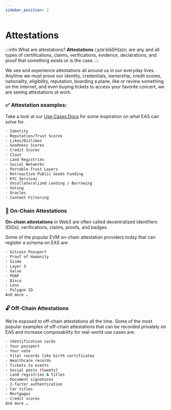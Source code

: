 ```yaml
---
sidebar_position: 2
---
```


# Attestations 

:::info What are attestations?
**Attestations** /ˌaˌteˈstāSH(ə)n; are any and all types of certifications, claims, verifications, evidence, declarations, and proof that something exists or is the case. 
:::

We see and experience attestations all around us in our everyday lives. Anytime we must prove our identity, credentials, ownership, credit scores, nationality, eligibility, reputation, boarding a plane, like or review something on the internet, and even buying tickets to access your favorite concert, we are seeing attestations at work. 

### ✅ Attestation examples:
Take a look at our  [Use Cases Docs](/docs/category/use-cases) for some inspiration on what EAS can solve for. 
```bash
- Identity
- Reputation/Trust Scores
- Likes/Dislikes
- Goodness Scores
- Credit Scores
- Clout
- Land Registries
- Social Networks
- Portable Trust Layers
- Retroactive Public Goods Funding
- KYC Services
- Uncollateralized Lending / Borrowing
- Voting
- Oracles
- Content Filtering
```


### 🔗 On-Chain Attestations 

**On-chain attestations** in Web3 are often called decentralized identifiers (DIDs), verifications, claims, proofs, and badges. 

Some of the popular EVM on-chain attestation providers today that can register a schema on EAS are:
```bash
- Gitcoin Passport
- Proof of Humanity
- Sismo
- Layer 3
- Galxe
- POAP
- Disco
- Lens
- Polygon ID
And more …
```

### 🔓 Off-Chain Attestations 

We’re exposed to off-chain attestations all the time. Some of the most popular examples of off-chain attestations that can be recorded privately on EAS and increase composability for real-world use cases are:
```bash
- Identification cards
- Your passport
- Your vote
- Vital records like birth certificates
- Healthcare records
- Tickets to events
- Social posts (tweets)
- Land registries & titles
- Document signatures
- 2-factor authentication
- Car titles
- Mortgages
- Credit scores
And more …
```
